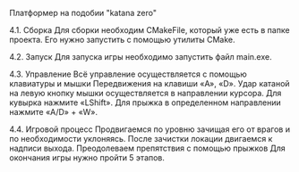 Платформер на подобии "katana zero"

4.1. Сборка
Для сборки необходим CMakeFile, который уже есть в папке проекта. Его нужно запустить с помощью утилиты CMake. 

4.2. Запуск
Для запуска игры необходимо запустить файл main.exe. 

4.3. Управление
Всё управление осуществляется с помощью клавиатуры и мышки
Передвижения на клавиши «A», «D».
Удар катаной на левую кнопку мышки осуществляется в направлении курсора.
Для кувырка нажмите «LShift».
Для прыжка в определенном направлении нажмите «A/D» + «W».

4.4. Игровой процесс
Продвигаемся по уровню зачищая его от врагов и по необходимости уклоняясь. 
После зачистки локации двигаемся к надписи выхода.
Преодолеваем препятствия с помощью прыжков
Для окончания игры нужно пройти 5 этапов.
